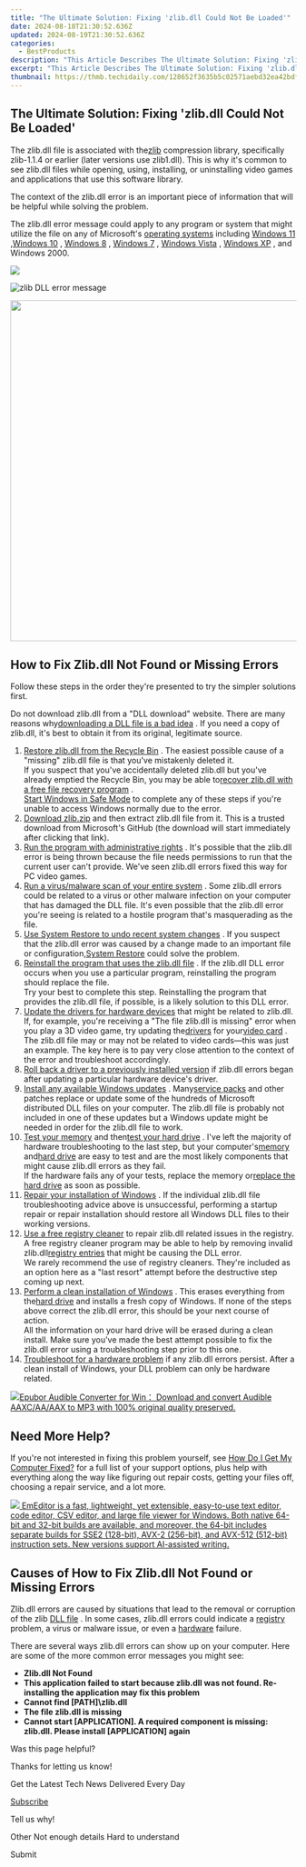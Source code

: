 ```yaml
---
title: "The Ultimate Solution: Fixing 'zlib.dll Could Not Be Loaded'"
date: 2024-08-18T21:30:52.636Z
updated: 2024-08-19T21:30:52.636Z
categories:
  - BestProducts
description: "This Article Describes The Ultimate Solution: Fixing 'zlib.dll Could Not Be Loaded'"
excerpt: "This Article Describes The Ultimate Solution: Fixing 'zlib.dll Could Not Be Loaded'"
thumbnail: https://thmb.techidaily.com/128652f3635b5c02571aebd32ea42bdf5de3d8228fe08a4a4993ce8bcc5b8b84.png
---
```


## The Ultimate Solution: Fixing 'zlib.dll Could Not Be Loaded'
 The zlib.dll file is associated with the[zlib](https://zlib.net/) compression library, specifically zlib-1.1.4 or earlier (later versions use zlib1.dll). This is why it's common to see zlib.dll files while opening, using, installing, or uninstalling video games and applications that use this software library.

 The context of the zlib.dll error is an important piece of information that will be helpful while solving the problem.  

 The zlib.dll error message could apply to any program or system that might utilize the file on any of Microsoft's [operating systems](https://www.lifewire.com/operating-systems-2625912) including [Windows 11](https://www.lifewire.com/windows-11-5188930) ,[Windows 10](https://www.lifewire.com/windows-10-2626217) , [Windows 8](https://www.lifewire.com/windows-8-2626235) , [Windows 7](https://www.lifewire.com/windows-7-2626265) , [Windows Vista](https://www.lifewire.com/windows-vista-2626311) , [Windows XP](https://www.lifewire.com/windows-xp-2626354) , and Windows 2000.

<!-- affiliate ads begin -->
<a href="https://store.nero.com/order/checkout.php?PRODS=42296855&QTY=1&AFFILIATE=108875&CART=1"><img src="http://cdnwww.nero.com/nero-com-wAssets/img/banners/2023/recode/Nero_Recode_Screen_2.png" border="0"></a>
<!-- affiliate ads end -->
![zlib DLL error message](https://www.lifewire.com/thmb/QgI7DuhiDzUMipFaULJtcjGk_es=/1500x0/filters:no_upscale():max_bytes(150000):strip_icc():format(webp)/zlib-dll-error-message-e67d4707c8964b5db94effe8129edb65.png)

<!-- affiliate ads begin -->
<a href="https://uperfect.sjv.io/c/5597632/1246754/15155" target="_top" id="1246754"><img src="//a.impactradius-go.com/display-ad/15155-1246754" border="0" alt="" width="600" height="600"/></a><img height="0" width="0" src="https://imp.pxf.io/i/5597632/1246754/15155" style="position:absolute;visibility:hidden;" border="0" />
<!-- affiliate ads end -->
## How to Fix Zlib.dll Not Found or Missing Errors

 Follow these steps in the order they're presented to try the simpler solutions first.

 Do not download zlib.dll from a "DLL download" website. There are many reasons why[downloading a DLL file is a bad idea](https://www.lifewire.com/important-reasons-not-to-download-dll-files-2624455) . If you need a copy of zlib.dll, it's best to obtain it from its original, legitimate source.

1. [Restore zlib.dll from the Recycle Bin](https://www.lifewire.com/how-to-restore-deleted-files-from-the-recycle-bin-2624515) . The easiest possible cause of a "missing" zlib.dll file is that you've mistakenly deleted it.  
 If you suspect that you've accidentally deleted zlib.dll but you've already emptied the Recycle Bin, you may be able to[recover zlib.dll with a free file recovery program](https://www.lifewire.com/free-data-recovery-software-tools-2622893) .  
[Start Windows in Safe Mode](https://www.lifewire.com/how-do-i-start-windows-in-safe-mode-2624480) to complete any of these steps if you're unable to access Windows normally due to the error.
2. [Download zlib.zip](https://github.com/microsoft/malmo/files/5758471/zlib.zip) and then extract zlib.dll file from it. This is a trusted download from Microsoft's GitHub (the download will start immediately after clicking that link).
3. [Run the program with administrative rights](https://www.digitalcitizen.life/run-as-admin) . It's possible that the zlib.dll error is being thrown because the file needs permissions to run that the current user can't provide. We've seen zlib.dll errors fixed this way for PC video games.
4. [Run a virus/malware scan of your entire system](https://www.lifewire.com/properly-scan-your-computer-for-viruses-and-other-malware-2624526) . Some zlib.dll errors could be related to a virus or other malware infection on your computer that has damaged the DLL file. It's even possible that the zlib.dll error you're seeing is related to a hostile program that's masquerading as the file.
5. [Use System Restore to undo recent system changes](https://www.lifewire.com/how-to-use-system-restore-in-windows-2626131) . If you suspect that the zlib.dll error was caused by a change made to an important file or configuration,[System Restore](https://www.lifewire.com/what-is-system-restore-2626022) could solve the problem.
6. [Reinstall the program that uses the zlib.dll file](https://www.lifewire.com/what-is-the-proper-way-to-reinstall-a-software-program-2624478) . If the zlib.dll DLL error occurs when you use a particular program, reinstalling the program should replace the file.  
 Try your best to complete this step. Reinstalling the program that provides the zlib.dll file, if possible, is a likely solution to this DLL error.
7. [Update the drivers for hardware devices](https://www.lifewire.com/how-to-update-drivers-in-windows-2619214) that might be related to zlib.dll. If, for example, you're receiving a "The file zlib.dll is missing" error when you play a 3D video game, try updating the[drivers](https://www.lifewire.com/what-is-a-device-driver-2625796) for your[video card](https://www.lifewire.com/what-is-a-video-card-2618161) .  
 The zlib.dll file may or may not be related to video cards—this was just an example. The key here is to pay very close attention to the context of the error and troubleshoot accordingly.
8. [Roll back a driver to a previously installed version](https://www.lifewire.com/how-to-roll-back-a-driver-in-windows-2619217) if zlib.dll errors began after updating a particular hardware device's driver.
9. [Install any available Windows updates](https://www.lifewire.com/how-to-check-for-install-windows-updates-2624596) . Many[service packs](https://www.lifewire.com/what-is-a-service-pack-2626010) and other patches replace or update some of the hundreds of Microsoft distributed DLL files on your computer. The zlib.dll file is probably not included in one of these updates but a Windows update might be needed in order for the zlib.dll file to work.
10. [Test your memory](https://www.lifewire.com/free-memory-test-programs-2626178) and then[test your hard drive](https://www.lifewire.com/free-hard-drive-testing-programs-2626183) . I've left the majority of hardware troubleshooting to the last step, but your computer's[memory](https://www.lifewire.com/what-is-random-access-memory-ram-2618159) and[hard drive](https://www.lifewire.com/what-is-a-hard-disk-drive-2618152) are easy to test and are the most likely components that might cause zlib.dll errors as they fail.  
 If the hardware fails any of your tests, replace the memory or[replace the hard drive](https://www.lifewire.com/how-to-replace-a-hard-drive-2626200) as soon as possible.
11. [Repair your installation of Windows](https://www.lifewire.com/how-do-i-automatically-repair-windows-problems-2624907) . If the individual zlib.dll file troubleshooting advice above is unsuccessful, performing a startup repair or repair installation should restore all Windows DLL files to their working versions.
12. [Use a free registry cleaner](https://www.lifewire.com/free-registry-cleaners-2626176) to repair zlib.dll related issues in the registry. A free registry cleaner program may be able to help by removing invalid zlib.dll[registry entries](https://www.lifewire.com/what-is-a-registry-key-2625999) that might be causing the DLL error.  
 We rarely recommend the use of registry cleaners. They're included as an option here as a "last resort" attempt before the destructive step coming up next.
13. [Perform a clean installation of Windows](https://www.lifewire.com/how-to-clean-install-windows-2624904) . This erases everything from the[hard drive](https://www.lifewire.com/what-is-a-hard-disk-drive-2618152) and installs a fresh copy of Windows. If none of the steps above correct the zlib.dll error, this should be your next course of action.  
 All the information on your hard drive will be erased during a clean install. Make sure you've made the best attempt possible to fix the zlib.dll error using a troubleshooting step prior to this one.
14. [Troubleshoot for a hardware problem](https://www.lifewire.com/fix-a-dll-issue-caused-by-a-hardware-problem-2624493) if any zlib.dll errors persist. After a clean install of Windows, your DLL problem can only be hardware related.

<!-- affiliate ads begin -->
<a href="https://secure.2checkout.com/order/checkout.php?PRODS=4708689&QTY=1&AFFILIATE=108875&CART=1"><img src="https://www.epubor.com/images/uppic/audible-converter-interface.png" border="0">Epubor Audible Converter for Win： Download and convert Audible AAXC/AA/AAX to MP3 with 100% original quality preserved.</a>
<!-- affiliate ads end -->
## Need More Help?

 If you're not interested in fixing this problem yourself, see [How Do I Get My Computer Fixed?](https://www.lifewire.com/how-do-i-get-my-computer-fixed-2625167) for a full list of your support options, plus help with everything along the way like figuring out repair costs, getting your files off, choosing a repair service, and a lot more.

<!-- affiliate ads begin -->
<a href="https://shop.emeditor.com/order/checkout.php?PRODS=4610657&QTY=1&AFFILIATE=108875&CART=1"><img src="https://www.emeditor.com/wp-content/uploads/2024/06/emeditor_chat_ai.png" border="0">
EmEditor is a fast, lightweight, yet extensible, easy-to-use text editor, code editor, CSV editor, and large file viewer for Windows. Both native 64-bit and 32-bit builds are available, and moreover, the 64-bit includes separate builds for SSE2 (128-bit), AVX-2 (256-bit), and AVX-512 (512-bit) instruction sets. New versions support AI-assisted writing.</a>
<!-- affiliate ads end -->
## Causes of How to Fix Zlib.dll Not Found or Missing Errors

 Zlib.dll errors are caused by situations that lead to the removal or corruption of the zlib [DLL file](https://www.lifewire.com/what-is-a-dll-file-2625852) . In some cases, zlib.dll errors could indicate a [registry](https://www.lifewire.com/windows-registry-2625992) problem, a virus or malware issue, or even a [hardware](https://www.lifewire.com/computer-hardware-2625895) failure.

 There are several ways zlib.dll errors can show up on your computer. Here are some of the more common error messages you might see:

* **Zlib.dll Not Found**
* **This application failed to start because zlib.dll was not found. Re-installing the application may fix this problem**
* **Cannot find \[PATH\]\\zlib.dll**
* **The file zlib.dll is missing**
* **Cannot start \[APPLICATION\]. A required component is missing: zlib.dll. Please install \[APPLICATION\] again**

Was this page helpful?

Thanks for letting us know!

 Get the Latest Tech News Delivered Every Day

[Subscribe](https://www.lifewire.com/#)

Tell us why!

 Other  Not enough details  Hard to understand

 Submit

<ins class="adsbygoogle"
     style="display:block"
     data-ad-format="autorelaxed"
     data-ad-client="ca-pub-7571918770474297"
     data-ad-slot="1223367746"></ins>



<ins class="adsbygoogle"
     style="display:block"
     data-ad-client="ca-pub-7571918770474297"
     data-ad-slot="8358498916"
     data-ad-format="auto"
     data-full-width-responsive="true"></ins>


